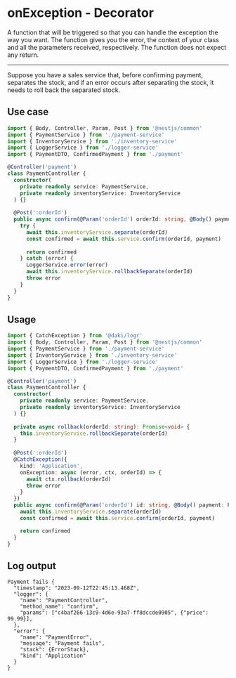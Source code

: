 # onException - Decorator

A function that will be triggered so that you can handle the exception the way you want.
The function gives you the error, the context of your class and all the parameters received, respectively.
The function does not expect any return.

---
Suppose you have a sales service that, before confirming payment, separates the stock, and if an error occurs after separating the stock, it needs to roll back the separated stock.

## Use case
```typescript
import { Body, Controller, Param, Post } from '@nestjs/common'
import { PaymentService } from './payment-service'
import { InventoryService } from './inventory-service'
import { LoggerService } from './logger-service'
import { PaymentDTO, ConfirmedPayment } from './payment'

@Controller('payment')
class PaymentController {
  constructor(
    private readonly service: PaymentService,
    private readonly inventoryService: InventoryService
  ) {}
  
  @Post(':orderId')
  public async confirm(@Param('orderId') orderId: string, @Body() payment: PaymentDTO): Promise<ConfirmedPayment> {
    try {
      await this.inventoryService.separate(orderId)
      const confirmed = await this.service.confirm(orderId, payment)
      
      return confirmed
    } catch (error) {
      LoggerService.error(error)
      await this.inventoryService.rollbackSeparate(orderId)
      throw error
    }
  }  
}
```

## Usage
```typescript
import { CatchException } from '@daki/logr'
import { Body, Controller, Param, Post } from '@nestjs/common'
import { PaymentService } from './payment-service'
import { InventoryService } from './inventory-service'
import { LoggerService } from './logger-service'
import { PaymentDTO, ConfirmedPayment } from './payment'

@Controller('payment')
class PaymentController {
  constructor(
    private readonly service: PaymentService,
    private readonly inventoryService: InventoryService
  ) {}
  
  private async rollback(orderId: string): Promise<void> {
    this.inventoryService.rollbackSeparate(orderId)
  }
  
  @Post(':orderId')
  @CatchException({
    kind: 'Application',
    onException: async (error, ctx, orderId) => {
      await ctx.rollback(orderId)
      throw error
    }
  })
  public async confirm(@Param('orderId') id: string, @Body() payment: PaymentDTO): Promise<ConfirmedPayment> {
    await this.inventoryService.separate(orderId)
    const confirmed = await this.service.confirm(orderId, payment)

    return confirmed
  }  
}
```

## Log output
```text
Payment fails {
  "timestamp": "2023-09-12T22:45:13.468Z",
  "logger": {
    "name": "PaymentController",
    "method_name": "confirm",
    "params": ["c4baf266-13c9-4d6e-93a7-ff8dccde0905", {"price": 99.99}],
  },
  "error": {
    "name": "PaymentError",
    "message": "Payment fails",
    "stack": {ErrorStack},
    "kind": "Application"
  }
}
```